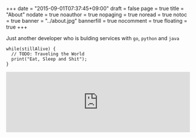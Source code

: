 +++
date        = "2015-09-01T07:37:45+09:00"
draft       = false
page        = true
title       = "About"
nodate      = true
noauthor    = true
nopaging    = true
noread      = true
notoc       = true
banner      = "../about.jpg"
bannerfill  = true
nocomment   = true
floating    = true
+++

Just another developer who is bulding services with `go`, `python` and `java`

    while(stillAlive) {
      // TODO: Traveling the World
      print("Eat, Sleep and Shit");
    }

<iframe width="100%" height="166" scrolling="no" frameborder="no" src="https://w.soundcloud.com/player/?url=https%3A//api.soundcloud.com/tracks/17301025&amp;color=ff5500&amp;auto_play=true&amp;hide_related=false&amp;show_comments=true&amp;show_user=true&amp;show_reposts=false"></iframe>
